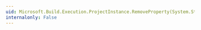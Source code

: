 ```yaml
---
uid: Microsoft.Build.Execution.ProjectInstance.RemoveProperty(System.String)
internalonly: False
---
```

